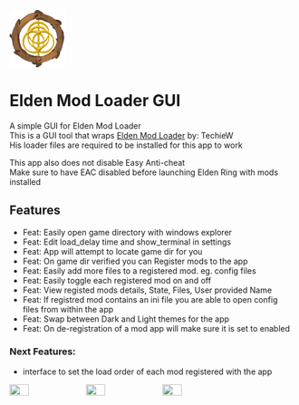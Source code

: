 [TechieW-Loader-Link]: https://www.nexusmods.com/eldenring/mods/117
<img src="https://github.com/WardLordRuby/elden_mod_loader_gui/blob/main/ui/assets/EML_icon.png"  width="20%" height="20%">

# Elden Mod Loader GUI   

A simple GUI for Elden Mod Loader  
This is a GUI tool that wraps [Elden Mod Loader][TechieW-Loader-Link] by: TechieW  
His loader files are required to be installed for this app to work  

This app also does not disable Easy Anti-cheat  
Make sure to have EAC disabled before launching Elden Ring with mods installed  

## Features

* Feat: Easily open game directory with windows explorer  
* Feat: Edit load_delay time and show_terminal in settings 
* Feat: App will attempt to locate game dir for you  
* Feat: On game dir verified you can Register mods to the app  
* Feat: Easily add more files to a registered mod. eg. config files  
* Feat: Easily toggle each registered mod on and off  
* Feat: View registed mods details, State, Files, User provided Name  
* Feat: If registred mod contains an ini file you are able to open config files from within the app  
* Feat: Swap between Dark and Light themes for the app  
* Feat: On de-registration of a mod app will make sure it is set to enabled  

### Next Features:  

* interface to set the load order of each mod registered with the app  

<div id="image-screenshots">
    <img src="https://imgur.com/UMhYkns.png" width="26%" height="26%">
    <img src="https://imgur.com/zC08ZKA.png" width="26%" height="26%">
    <img src="https://i.imgur.com/B4xond3.png" width="26%" height="26%">
</div>
